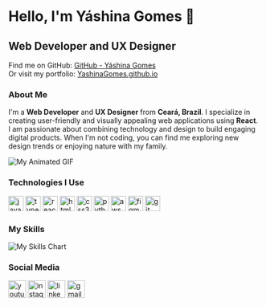 # Hello, I'm Yáshina Gomes 👋

## Web Developer and UX Designer

Find me on GitHub: [GitHub - Yáshina Gomes](https://github.com/YashinaGomes)  
Or visit my portfolio: [YashinaGomes.github.io](https://YashinaGomes.github.io)

### About Me
I'm a **Web Developer** and **UX Designer** from **Ceará, Brazil**. I specialize in creating user-friendly and visually appealing web applications using **React**. I am passionate about combining technology and design to build engaging digital products. When I'm not coding, you can find me exploring new design trends or enjoying nature with my family.

![My Animated GIF](https://i.pinimg.com/originals/fe/de/ca/fedecae5d19804b3a5ef226c40380a79.gif)

### Technologies I Use
<div align="left">
  <img src="https://cdn.jsdelivr.net/gh/devicons/devicon/icons/javascript/javascript-original.svg" height="30" alt="javascript logo" />
  <img src="https://cdn.jsdelivr.net/gh/devicons/devicon/icons/typescript/typescript-original.svg" height="30" alt="typescript logo" />
  <img src="https://cdn.jsdelivr.net/gh/devicons/devicon/icons/react/react-original.svg" height="30" alt="react logo" />
  <img src="https://cdn.jsdelivr.net/gh/devicons/devicon/icons/html5/html5-original.svg" height="30" alt="html5 logo" />
  <img src="https://cdn.jsdelivr.net/gh/devicons/devicon/icons/css3/css3-original.svg" height="30" alt="css3 logo" />
  <img src="https://cdn.jsdelivr.net/gh/devicons/devicon/icons/python/python-original.svg" height="30" alt="python logo" />
  <img src="https://cdn.jsdelivr.net/gh/devicons/devicon/icons/amazonwebservices/amazonwebservices-line-wordmark.svg" height="30" alt="aws logo" />
  <img src="https://cdn.jsdelivr.net/gh/devicons/devicon/icons/figma/figma-original.svg" height="30" alt="figma logo" />
  <img src="https://cdn.jsdelivr.net/gh/devicons/devicon/icons/git/git-original.svg" height="30" alt="git logo" />
</div>

### My Skills
![My Skills Chart](https://quickchart.io/chart?c=%7Btype%3A%22bar%22%2Cdata%3A%7Blabels%3A%5B%22JavaScript%22%2C%22React%22%2C%22HTML%22%2C%22CSS%22%2C%22Figma%22%5D%2Cdatasets%3A%5B%7Blabel%3A%22Skills%22%2Cdata%3A%5B90%2C80%2C85%2C75%2C70%5D%2CbackgroundColor%3A%5B%22%234caf50%22%2C%22%23ff9800%22%2C%22%23f44336%22%2C%22%23e91e63%22%2C%22%2196cc39%22%5D%7D%5D%7D%2Coptions%3A%7Bscales%3A%7Byticks%3A%7BbeginAtZero%3Atrue%7D%7D%7D%7D)

### Social Media
<div align="left">
  <a href="https://www.youtube.com" target="_blank"><img src="https://img.shields.io/static/v1?message=Youtube&logo=youtube&label=&color=FF0000&logoColor=white&style=for-the-badge" height="35" alt="youtube logo" /></a>
  <a href="https://www.instagram.com" target="_blank"><img src="https://img.shields.io/static/v1?message=Instagram&logo=instagram&label=&color=E4405F&logoColor=white&style=for-the-badge" height="35" alt="instagram logo" /></a>
  <a href="https://www.linkedin.com/in/YashinaGomes" target="_blank"><img src="https://img.shields.io/static/v1?message=LinkedIn&logo=linkedin&label=&color=0077B5&logoColor=white&style=for-the-badge" height="35" alt="linkedin logo" /></a>
  <a href="mailto:your-email@example.com"><img src="https://img.shields.io/static/v1?message=Gmail&logo=gmail&label=&color=D14836&logoColor=white&style=for-the-badge" height="35" alt="gmail logo" /></a>
</div>
